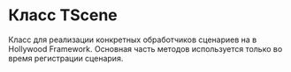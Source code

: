 # Класс TScene

Класс для реализации конкретных обработчиков сценариев на в Hollywood Framework. Основная часть методов используется только во время регистрации сценария.

